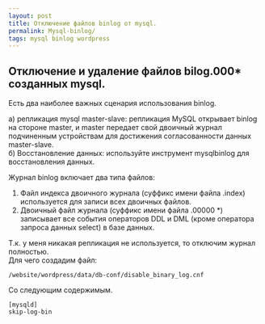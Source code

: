 ```yaml
---
layout: post
title: Отключение файлов binlog от mysql.
permalink: Mysql-binlog/
tags: mysql binlog wordpress
---
```

Отключение и удаление файлов bilog.000* созданных mysql.
---

 Есть два наиболее важных сценария использования binlog.

а) репликация mysql master-slave: репликация MySQL открывает binlog на стороне master, и master передает свой двоичный журнал подчиненным устройствам для достижения согласованности данных master-slave.  
б) Восстановление данных: используйте инструмент mysqlbinlog для восстановления данных.  

Журнал binlog включает два типа файлов:  
1) Файл индекса двоичного журнала (суффикс имени файла .index) используется для записи всех двоичных файлов.
2) Двоичный файл журнала (суффикс имени файла .00000 *) записывает все события операторов DDL и DML (кроме оператора запроса данных select) в базе данных.

Т.к. у меня никакая репликация не используется, то отключим журнал полностью.  
Для чего создадим файл:
```
/website/wordpress/data/db-conf/disable_binary_log.cnf
```
Со следующим содержимым.
```
[mysqld]
skip-log-bin
```

